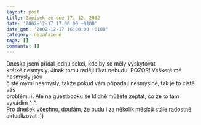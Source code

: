 ```yaml
---
layout: post
title: Zápisek ze dne 17. 12. 2002
date: '2002-12-17 17:00:00 +0100'
date_gmt: '2002-12-17 16:00:00 +0100'
category: nezařazené
tags: []
comments: []
---
```

<p>Dneska jsem přidal jednu sekci, kde by se měly vyskytovat<br />
krátké nesmysly. Jinak tomu raději říkat nebudu. POZOR! Veškeré mé nesmysly jsou<br />
čistě mými nesmysly, takže pokud vám připadají nesmyslné, tak je to čistě váš<br />
problém :). Ale na guestbooku se klidně můžete zeptat, co že to tam vyvádím ^_^.<br />
Pro dnešek všechno, doufám, že budu i za několik měsíců stále radostně<br />
aktualizovat :))</p>
